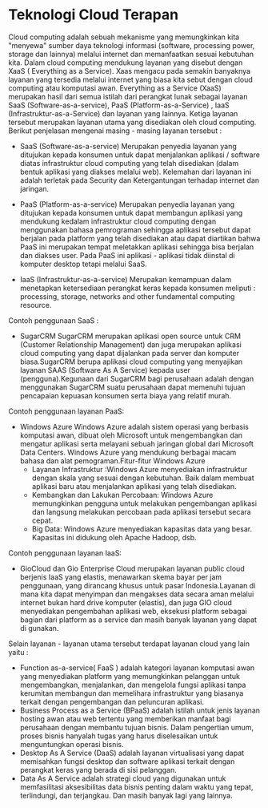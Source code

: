 # Teknologi Cloud Terapan 

Cloud computing adalah sebuah mekanisme yang memungkinkan kita "menyewa" sumber daya teknologi informasi (software, processing power, storage dan lainnya) melalui internet dan memanfaatkan sesuai kebutuhan kita.  Dalam cloud computing mendukung layanan yang disebut dengan XaaS ( Everything as a Service). Xaas mengacu pada semakin banyaknya layanan yang tersedia melalui internet yang biasa kita sebut dengan cloud computing atau komputasi awan. 
Everything as a Service (XaaS) merupakan hasil dari semua istilah dari perangkat lunak sebagai layanan SaaS (Software-as-a-service), PaaS (Platform-as-a-Service) , IaaS (Infrastruktur-as-a-Service) dan layanan yang lainnya. 
Ketiga layanan tersebut merupakan layanan utama yang disediakan oleh cloud computing. Berikut penjelasan mengenai masing - masing layanan tersebut :

* SaaS (Software-as-a-service)
    Merupakan penyedia layanan yang ditujukan kepada konsumen untuk dapat menjalankan aplikasi / software diatas infrastruktur cloud computing yang telah disediakan (dalam bentuk aplikasi yang diakses melalui web). Kelemahan dari layanan ini adalah terletak pada Security dan Ketergantungan terhadap internet dan jaringan. 
    
* PaaS (Platform-as-a-service)
    Merupakan penyedia layanan yang ditujukan kepada konsumen untuk dapat membangun aplikasi yang mendukung kedalam infrastruktur cloud computing dengan menggunakan bahasa pemrograman sehingga aplikasi tersebut dapat berjalan pada platform yang telah disediakan atau dapat diartikan bahwa PaaS ini merupakan tempat meletakkan aplikasi sehingga bisa berjalan dan diakses user. Pada PaaS ini aplikasi - aplikasi tidak diinstal di komputer desktop tetapi melalui SaaS. 
    
* IaaS (Infrastruktur-as-a-service)
    Merupakan kemampuan dalam menetapkan ketersediaan perangkat keras kepada konsumen meliputi : processing, storage, networks and other fundamental computing resource. 

Contoh penggunaan SaaS :
* SugarCRM 
    SugarCRM merupakan aplikasi open source untuk CRM (Customer Relationship Management) dan juga merupakan aplikasi cloud computing yang dapat dijalankan pada server dan komputer biasa.SugarCRM berupa aplikasi cloud computing yang menyajikan layanan SAAS (Software As A Service) kepada user (pengguna).Kegunaan dari SugarCRM bagi perusahaan adalah dengan menggunakan SugarCRM suatu perusahaan dapat memenuhi tujuan pencapaian kepuasan konsumen serta biaya yang relatif murah. 
    
Contoh penggunaan layanan PaaS:
* Windows Azure 
    Windows Azure adalah sistem operasi yang berbasis komputasi awan, dibuat oleh Microsoft untuk mengembangkan dan mengatur aplikasi serta melayani sebuah jaringan global dari Microsoft Data Centers. Windows Azure yang mendukung berbagai macam bahasa dan alat pemograman.Fitur-fitur Windows Azure
    - Layanan Infrastruktur :Windows Azure menyediakan infrastruktur dengan skala yang sesuai dengan kebutuhan. Baik dalam membuat aplikasi baru atau menjalankan aplikasi yang telah disediakan.
    - Kembangkan dan Lakukan Percobaan: Windows Azure memungkinkan pengguna untuk melakukan pengembangan aplikasi dan langsung melakukan percobaan pada aplikasi tersebut secara cepat.
    - Big Data: Windows Azure menyediakan kapasitas data yang besar. Kapasitas ini didukung oleh Apache Hadoop, dsb.
    
Contoh penggunaan layanan IaaS:
* GioCloud dan Gio Enterprise Cloud
  merupakan layanan public cloud berjenis IaaS yang elastis, menawarkan skema bayar per jam penggunaan, yang dirancang khusus untuk pasar Indonesia.Layanan di mana kita dapat menyimpan dan mengakses data secara aman melalui internet bukan hard drive komputer (elastis), dan juga GIO cloud menyediakan pengembahan aplikasi web, eksekusi platform sebagai bagian dari platform as a service dan masih banyak layanan yang dapat di gunakan.

Selain layanan - layanan utama tersebut terdapat layanan cloud yang lain yaitu :
-  Function as-a-service( FaaS )
     adalah kategori layanan komputasi awan yang menyediakan platform yang memungkinkan pelanggan untuk mengembangkan, menjalankan, dan mengelola fungsi aplikasi tanpa kerumitan membangun dan memelihara infrastruktur yang biasanya terkait dengan pengembangan dan peluncuran aplikasi.
- Business Process as a Service (BPaaS) 
    adalah istilah untuk jenis layanan hosting awan atau web tertentu yang memberikan manfaat bagi perusahaan dengan membantu tujuan bisnis. Dalam pengertian umum, proses bisnis hanyalah tugas yang harus diselesaikan untuk menguntungkan operasi bisnis.
- Desktop As A Service (DaaS) 
    adalah layanan virtualisasi yang dapat memisahkan fungsi desktop dan software aplikasi terkait dengan perangkat keras yang berada di sisi pelanggan.
- Data As A Service 
     adalah strategi cloud yang digunakan untuk memfasilitasi aksesibilitas data bisnis penting dalam waktu yang tepat, terlindungi, dan terjangkau. 
Dan masih banyak lagi yang lainnya. 
